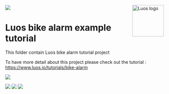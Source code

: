 <a href="https://luos.io"><img src="https://uploads-ssl.webflow.com/601a78a2b5d030260a40b7ad/603e0cc45afbb50963aa85f2_Gif%20noir%20rect.gif" alt="Luos logo" title="Luos" align="right" height="100" /></a>

[![](https://img.shields.io/github/license/Luos-io/examples)](https://github.com/Luos-io/examples/blob/master/LICENSE)

# Luos bike alarm example tutorial

This folder contain Luos bike alarm tutorial project

To have more detail about this project please check out the tutorial : https://www.luos.io/tutorials/bike-alarm

[![](https://img.youtube.com/vi/kTr-pwIrRqw/0.jpg)](https://youtu.be/kTr-pwIrRqw)

[![](https://img.shields.io/discord/902486791658041364?label=Discord&logo=discord&style=social)](http://bit.ly/JoinLuosDiscord)
[![](https://img.shields.io/badge/Luos-Documentation-34A3B4)](https://www.luos.io/docs)
[![](https://img.shields.io/badge/LinkedIn-Follow%20us-0077B5?style=flat&logo=linkedin)](https://www.linkedin.com/company/luos)
